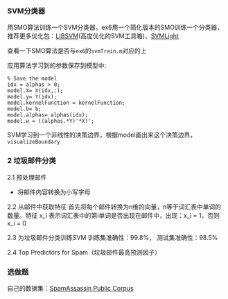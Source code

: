 ### SVM分类器

用SMO算法训练一个SVM分类器，ex6用一个简化版本的SMO训练一个分类器，推荐更多优化包：[LIBSVM](http://www.csie.ntu.edu.tw/~cjlin/libsvm/)(高度优化的SVM工具箱)、[SVMLight](http://svmlight.joachims.org/)

查看一下SMO算法是否与`ex6`的`svmTrain.m`对应的上

应用算法学习到的参数保存到模型中:
```
% Save the model
idx = alphas > 0;
model.X= X(idx,:);
model.y= Y(idx);
model.kernelFunction = kernelFunction;
model.b= b;
model.alphas= alphas(idx);
model.w = ((alphas.*Y)'*X)';
```

SVM学习到一个非线性的决策边界，根据model画出来这个决策边界，`visualizeBoundary`

### 2 垃圾邮件分类
2.1 预处理邮件
* 将邮件内容转换为小写字母

2.2 从邮件中获取特征
首先将每个邮件转换为n维的向量，n等于词汇表中单词的数量。特征 x_i 表示词汇表中的第i单词是否出现在邮件中，出现：x_i = 1，否则 x_i = 0

2.3 为垃圾邮件分类训练SVM
训练集准确性：99.8%， 测试集准确性：98.5%

2.4 Top Predictors for Spam（垃圾邮件最高预测因子）

### 选做题
自己的数据集：[SpamAssassin Public Corpus](http://spamassassin.apache.org/old/publiccorpus/)
